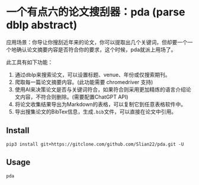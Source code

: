 # 一个有点六的论文搜刮器：pda (parse dblp abstract)

应用场景：你导让你搜刮近年来的论文，你可以提取出几个关键词，但却要一个一个地确认论文摘要内容是否符合你的要求，这个时候，pda就派上用场了。

此工具有如下功能：

1. 通过dblp来搜索论文，可以设置标题、venue、年份或仅搜索期刊。
2. 爬取每一篇论文摘要内容。(此功能需要 chromedriver 支持)
3. 使用AI来决策论文是否与关键词符合，如果符合则采用更加精炼的语言介绍论文内容，不符合则删除。(需要配置ChatGPT API)
4. 将论文收集结果导出为Markdown的表格，可以复制它到任意表格软件中。
5. 导出搜集论文的BibTex信息，生成`.bib`文件，可以直接在论文中引用。

## Install

```shell
pip3 install git+https://gitclone.com/github.com/Slian22/pda.git -U
```

## Usage

```shell
pda
```
